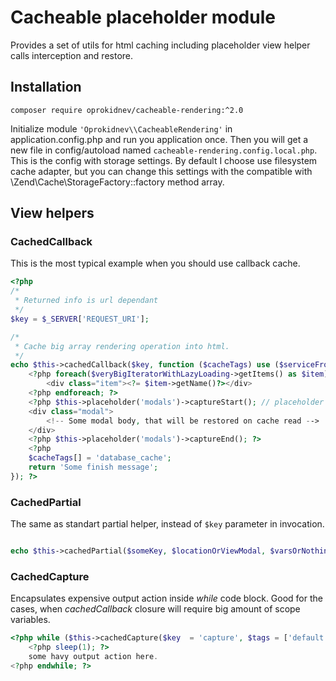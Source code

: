 # Cacheable placeholder module

Provides a set of utils for html caching including placeholder view helper calls interception and restore.

## Installation

```
composer require oprokidnev/cacheable-rendering:^2.0
```

Initialize module `'Oprokidnev\\CacheableRendering'` in application.config.php and run you application once. Then you will get a new file in config/autoload named `cacheable-rendering.config.local.php`. This is the config with storage settings. By default I choose use filesystem cache adapter, but you can change this settings with the compatible with \Zend\Cache\StorageFactory::factory method array.

## View helpers

### CachedCallback

This is the most typical example when you should use callback cache.

```php
<?php
/*
 * Returned info is url dependant
 */
$key = $_SERVER['REQUEST_URI'];

/*
 * Cache big array rendering operation into html.
 */
echo $this->cachedCallback($key, function ($cacheTags) use ($serviceFromController) { ?>
    <?php foreach($veryBigIteratorWithLazyLoading->getItems() as $item): ?>
        <div class="item"><?= $item->getName()?></div>
    <?php endforeach; ?>
    <?php $this->placeholder('modals')->captureStart(); // placeholder call happens here ?>
    <div class="modal">
        <!-- Some modal body, that will be restored on cache read -->
    </div>
    <?php $this->placeholder('modals')->captureEnd(); ?>
    <?php
    $cacheTags[] = 'database_cache';
    return 'Some finish message';
}); ?>

```


### CachedPartial

The same as standart partial helper, instead of `$key` parameter in invocation.

```php

echo $this->cachedPartial($someKey, $locationOrViewModal, $varsOrNothing);

```

### CachedCapture

Encapsulates expensive output action inside *while* code block.
Good for the cases, when *cachedCallback* closure will require big amount of scope variables.

```php
<?php while ($this->cachedCapture($key  = 'capture', $tags = ['default'])): ?>
    <?php sleep(1); ?>
    some havy output action here.
<?php endwhile; ?>
```
